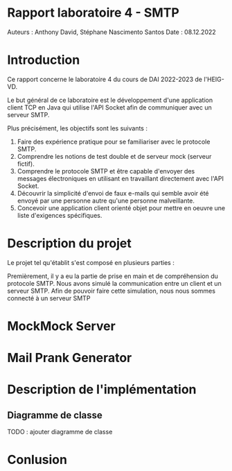 # Rapport laboratoire 4 - SMTP
Auteurs : Anthony David, Stéphane Nascimento Santos
Date : 08.12.2022

# Introduction
Ce rapport concerne le laboratoire 4 du cours de DAI 2022-2023 de l'HEIG-VD.

Le but général de ce laboratoire est le développement d'une application client TCP en Java qui utilise l'API Socket afin de communiquer  avec un serveur SMTP.

Plus précisément, les objectifs sont les suivants :
1. Faire des expérience pratique pour se familiariser avec le protocole SMTP.
2. Comprendre les notions de test double et de serveur mock (serveur fictif).
3. Comprendre le protocole SMTP et être capable d'envoyer des messages électroniques en utilisant en travaillant directement avec l'API Socket.
4. Découvrir la simplicité d'envoi de faux e-mails qui semble avoir été envoyé par une personne autre qu'une personne malveillante.
5. Concevoir une application client orienté objet pour mettre en oeuvre une liste d'exigences spécifiques.

# Description du projet
Le projet tel qu'établit s'est composé en plusieurs parties :

Premièrement, il y a eu la partie de prise en main et de compréhension du protocole SMTP. Nous avons simulé la communication entre un client et un serveur SMTP. Afin de pouvoir faire cette simulation, nous nous sommes connecté à un serveur SMTP 

# MockMock Server

# Mail Prank Generator

# Description de l'implémentation
## Diagramme de classe
TODO : ajouter diagramme de classe

# Conlusion
